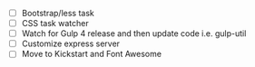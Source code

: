 - [ ] Bootstrap/less task
- [ ] CSS task watcher
- [ ] Watch for Gulp 4 release and then update code i.e. gulp-util
- [ ] Customize express server
- [ ] Move to Kickstart and Font Awesome
